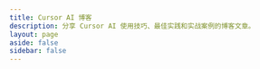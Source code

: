 ```yaml
---
title: Cursor AI 博客
description: 分享 Cursor AI 使用技巧、最佳实践和实战案例的博客文章。
layout: page
aside: false
sidebar: false
---
```


<script setup>
import BlogList from '../../.vitepress/theme/components/BlogList.vue'
</script>

<BlogList />
